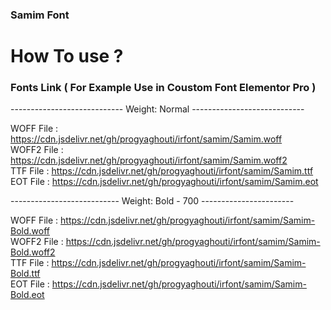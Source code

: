 ### Samim Font

# How To use ? 
### Fonts Link ( For Example Use in Coustom Font Elementor Pro )
---------------------------- Weight: Normal ----------------------------

WOFF File : https://cdn.jsdelivr.net/gh/progyaghouti/irfont/samim/Samim.woff<br>
WOFF2 File : https://cdn.jsdelivr.net/gh/progyaghouti/irfont/samim/Samim.woff2<br>
TTF File : https://cdn.jsdelivr.net/gh/progyaghouti/irfont/samim/Samim.ttf<br>
EOT File : https://cdn.jsdelivr.net/gh/progyaghouti/irfont/samim/Samim.eot<br>

--------------------------- Weight: Bold - 700 -----------------------

WOFF File : https://cdn.jsdelivr.net/gh/progyaghouti/irfont/samim/Samim-Bold.woff<br>
WOFF2 File : https://cdn.jsdelivr.net/gh/progyaghouti/irfont/samim/Samim-Bold.woff2<br>
TTF File : https://cdn.jsdelivr.net/gh/progyaghouti/irfont/samim/Samim-Bold.ttf<br>
EOT File : https://cdn.jsdelivr.net/gh/progyaghouti/irfont/samim/Samim-Bold.eot<br>
